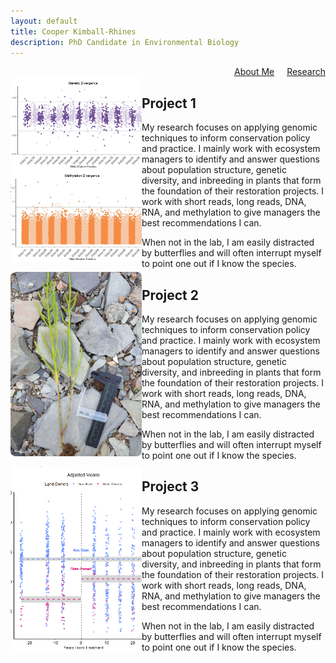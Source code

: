 ```yaml
---
layout: default
title: Cooper Kimball-Rhines
description: PhD Candidate in Environmental Biology
---
```


<nav style="text-align: right; margin-top: 0;">
  <a href="/index" style="margin-right: 1rem;">About Me</a>
  <a href="/research">Research</a>
</nav>

<style>
.container {
  display: flex;
  flex-wrap: wrap;
  align-items: stretch;
}

.research-photos {
  flex: 1 1 40%;
  max-width: 300px;
  display: flex;
  flex-direction: column;
}

.research-photos img {
  flex: 1;
  min-height: 120px;
  width: 100%;
  object-fit: cover;
  border-radius: 8px;
  margin-bottom: 1rem;
}

.research-content {
  flex: 2 1 55%;
}

research-section {
  margin-bottom: 2rem;
}

research-section h2 {
  margin-top 0;
}

.main-content {
  flex: 3 1 600px;
}

</style>

<!-- Lightbox modal -->
<div id="lightbox-modal" style="display:none; position:fixed; top:0; left:0; width:100%; height:100%; 
  background:rgba(0,0,0,0.8); z-index:9999; justify-content:center; align-items:center;">
  <img id="lightbox-image" src="" alt="Enlarged Image" style="max-width:90%; max-height:90%; border-radius:8px;" />
</div>

<script>
  document.addEventListener("DOMContentLoaded", function () {
    const modal = document.getElementById("lightbox-modal");
    const modalImg = document.getElementById("lightbox-image");

    document.querySelectorAll(".research-photos img").forEach(img => {
      img.style.cursor = "pointer";
      img.addEventListener("click", () => {
        modal.style.display = "flex";
        modalImg.src = img.src;
        modalImg.alt = img.alt;
      });
    });

    modal.addEventListener("click", () => {
      modal.style.display = "none";
    });
  });
</script>

<div class="container">
  <div class="research-photos">
    <img src="/manhattans.png">
    <img src="sal.jpg">
    <img src="/shannonDID.png">
  </div>

  <div class="research-content">
    <div class="research-section">
    <h2>Project 1</h2>
    <p>
	My research focuses on applying genomic techniques to inform conservation policy and practice. I mainly work with ecosystem managers to identify and answer questions about population structure, genetic diversity, and inbreeding in plants that form the foundation of their restoration projects. I work with short reads, long reads, DNA, RNA, and methylation to give managers the best recommendations I can. 
    </p>
    <p>
	When not in the lab, I am easily distracted by butterflies and will often interrupt myself to point one out if I know the species.
    </p>
  </div>

  <div class="research-section">
    <h2>Project 2</h2>
    <p>
	My research focuses on applying genomic techniques to inform conservation policy and practice. I mainly work with ecosystem managers to identify and answer questions about population structure, genetic diversity, and inbreeding in plants that form the foundation of their restoration projects. I work with short reads, long reads, DNA, RNA, and methylation to give managers the best recommendations I can. 
    </p>
    <p>
	When not in the lab, I am easily distracted by butterflies and will often interrupt myself to point one out if I know the species.
    </p>
  </div>

  <div class="research-section">
    <h2>Project 3</h2>
    <p>
	My research focuses on applying genomic techniques to inform conservation policy and practice. I mainly work with ecosystem managers to identify and answer questions about population structure, genetic diversity, and inbreeding in plants that form the foundation of their restoration projects. I work with short reads, long reads, DNA, RNA, and methylation to give managers the best recommendations I can. 
    </p>
    <p>
	When not in the lab, I am easily distracted by butterflies and will often interrupt myself to point one out if I know the species.
    </p>
  </div>
</div>
